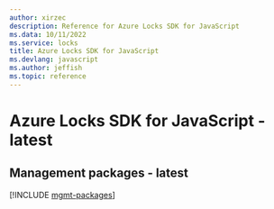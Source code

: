 ```yaml
---
author: xirzec
description: Reference for Azure Locks SDK for JavaScript
ms.data: 10/11/2022
ms.service: locks
title: Azure Locks SDK for JavaScript
ms.devlang: javascript
ms.author: jeffish
ms.topic: reference
---
```

# Azure Locks SDK for JavaScript - latest

## Management packages - latest
[!INCLUDE [mgmt-packages](locks-mgmt-index.md)]